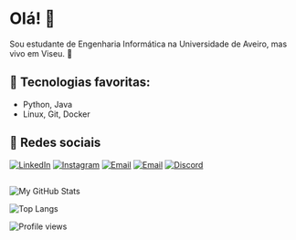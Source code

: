 # Olá! 👋

Sou estudante de Engenharia Informática na Universidade de Aveiro, mas vivo em Viseu. 📍  

## 🔧 Tecnologias favoritas:
- Python, Java
- Linux, Git, Docker


## 📲 Redes sociais
[![LinkedIn](https://img.shields.io/badge/LinkedIn-blue?logo=linkedin&logoColor=white)](https://linkedin.com/in/diogo-oliveira-0b834226a)
[![Instagram](https://img.shields.io/badge/Instagram-red?logo=instagram&logoColor=white)](https://instagram.com/azon.25)
[![Email](https://img.shields.io/badge/Email-darkgreen?logo=gmail&logoColor=white)](diogo.l.oliveira@ua.pt)
[![Email](https://img.shields.io/badge/Email-darkgreen?logo=gmail&logoColor=white)](diogoliveira1510@gmail.com)
[![Discord](https://img.shields.io/badge/Discord-%237289DA?logo=discord&logoColor=white)](https://discord.com/users/azon7230)


##
![My GitHub Stats](https://github-readme-stats.vercel.app/api?username=AzoN2525&show_icons=true&theme=radical)

![Top Langs](https://github-readme-stats.vercel.app/api/top-langs/?username=AzoN2525&layout=compact&theme=radical)

![Profile views](https://komarev.com/ghpvc/?username=AzoN2525&color=blue)
##
